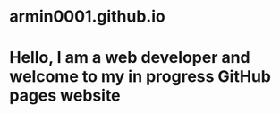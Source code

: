 # armin0001.github.io

# Hello, I am a web developer and welcome to my in progress GitHub pages website
